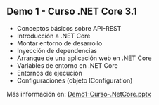 ##  Demo 1 - Curso .NET Core 3.1  ##

* Conceptos básicos sobre API-REST
* Introducción a .NET Core
* Montar entorno de desarrollo
* Inyección de dependencias
* Arranque de una aplicación web en .NET Core
* Variables de entorno en .NET Core
* Entornos de ejecución 
* Configuraciones (objeto IConfiguration)

Más información en: [Demo1-Curso-.NetCore.pptx](https://github.com/dadjh85/Demo1-Curso-.NetCore3.1/raw/master/doc/Demo1-%20Curso%20.NET%20Core.pptx)


